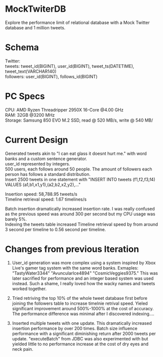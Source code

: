 # MockTwiterDB
Explore the performance limit of relational database with a Mock Twitter database and 1 million tweets.
# Schema
Twitter:  
tweets: tweet_id(BIGINT), user_id(BIGINT), tweet_ts(DATETIME), tweet_text(VARCHAR140)  
followers: user_id(BIGINT), follows_id(BIGINT)  
# PC Specs
CPU: AMD Ryzen Threadripper 2950X 16-Core @4.00 GHz  
RAM: 32GB @3200 MHz  
Storage: Samsung 850 EVO M.2 SSD, read @ 520 MB/s, write @ 540 MB/  
# Current Design
Generated tweets akin to "I can eat glass it doesnt hurt me." with word banks and a custom sentence generator.  
user_id represented by integers.  
500 users, each follows around 50 people. The amount of followers each person has follows a standard distribution.  
Insert 2500 tweets in one statement with "INSERT INTO tweets (f1,f2,f3,f4) VALUES (a1,b1,x1,y1),(a2,b2,x2,y2),..."  

Insertion speed: 58,788.95 tweets/s  
Timeline retrieval speed: 1.67 timelines/s  

Batch insertion dramatically increased insertion rate. I was really confused as the previous speed was around 300 per second but my CPU usage was barely 5%.  
Indexing the tweets table increased Timeline retrieval speed by from around 3 second per timeline to 0.56 second per timeline.  
# Changes from previous Iteration
1. User_id generation was more complex using a system inspired by Xbox Live's gamer tag system with the same word banks. Exmaples: "TastyWater3344" "AvuncularIce4894" "CosmicVeggies9375." This was later sacrified for performance and an integer based system was used instead. Such a shame, I really loved how the wacky names and tweets worked together.

2. Tried retriving the top 10% of the whole tweet database first before joining the followers table to increase timelnie retrival speed. Yieled significant improvement around 500%-1000% at the cost of accuracy. The performance difference was minimal after I discovered indexing....

3. Inserted multiple tweets with one update. This dramatically increased insertion performance by over 200 times. Batch size influence performance with a significant diminishing return after 2000 tweets per update. "executeBatch" from JDBC was also experimented with but yielded little to no performance increase at the cost of dry eyes and neck pain.
